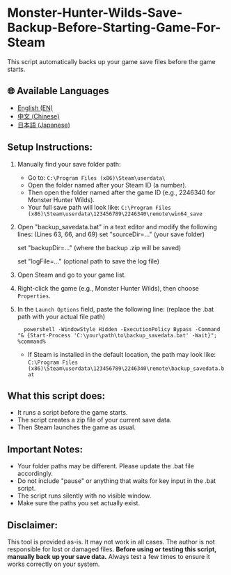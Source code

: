 # Monster-Hunter-Wilds-Save-Backup-Before-Starting-Game-For-Steam
This script automatically backs up your game save files before the game starts.

## 🌐 Available Languages

- [English (EN)](README.md)
- [中文 (Chinese)](README_CH.md)
- [日本語 (Japanese)](README_JP.md)



Setup Instructions:
-------------------
1. Manually find your save folder path:
   - Go to: `C:\Program Files (x86)\Steam\userdata\`
   - Open the folder named after your Steam ID (a number).
   - Then open the folder named after the game ID (e.g., 2246340 for Monster Hunter Wilds).
   - Your full save path will look like:
       `C:\Program Files (x86)\Steam\userdata\123456789\2246340\remote\win64_save`

2. Open "backup_savedata.bat" in a text editor and modify the following lines:
   (Lines 63, 66, and 69)
      set "sourceDir=..."   (your save folder)
   
      set "backupDir=..."   (where the backup .zip will be saved)
   
      set "logFile=..."     (optional path to save the log file)


4. Open Steam and go to your game list.

5. Right-click the game (e.g., Monster Hunter Wilds), then choose `Properties`.

6. In the `Launch Options` field, paste the following line:
   (replace the .bat path with your actual file path)


         powershell -WindowStyle Hidden -ExecutionPolicy Bypass -Command "& {Start-Process 'C:\your\path\to\backup_savedata.bat' -Wait}"; %command%
   

   - If Steam is installed in the default location, the path may look like:
     `C:\Program Files (x86)\Steam\userdata\123456789\2246340\remote\backup_savedata.bat`

What this script does:
-----------------------
- It runs a script before the game starts.
- The script creates a zip file of your current save data.
- Then Steam launches the game as usual.

Important Notes:
----------------
- Your folder paths may be different. Please update the .bat file accordingly.
- Do not include "pause" or anything that waits for key input in the .bat script.
- The script runs silently with no visible window.
- Make sure the paths you set actually exist.

Disclaimer:
-----------
This tool is provided as-is. It may not work in all cases.
The author is not responsible for lost or damaged files.
**Before using or testing this script, manually back up your save data.**
Always test a few times to ensure it works correctly on your system.

